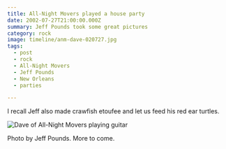 ```yaml
---
title: All-Night Movers played a house party
date: 2002-07-27T21:00:00.000Z
summary: Jeff Pounds took some great pictures
category: rock
image: timeline/anm-dave-020727.jpg
tags:
  - post
  - rock
  - All-Night Movers
  - Jeff Pounds
  - New Orleans
  - parties

---
```

I recall Jeff also made crawfish etoufee and let us feed his red ear turtles.

![Dave of All-Night Movers playing guitar](/static/img/rock/anm-dave-020727.jpg "Dave of All-Night Movers playing guitar")

Photo by Jeff Pounds. More to come.